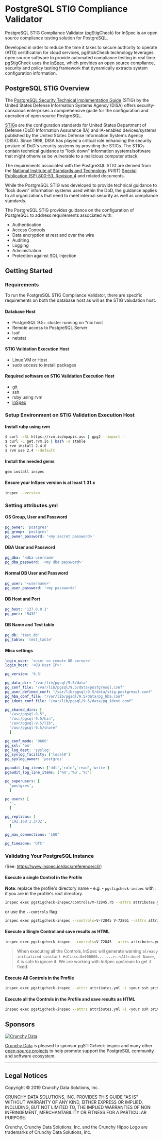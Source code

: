 # PostgreSQL STIG Compliance Validator

PostgreSQL STIG Compliance Validator (pgStigCheck) for InSpec is an open source compliance testing solution for PostgreSQL.

Developed in order to reduce the time it takes to secure authority to operate (ATO) certification for cloud services, pgStickCheck technology leverages open source software to provide automated compliance testing in real time.  pgStigCheck uses the [InSpec](https://github.com/chef/inspec), which provides an open source compliance, security and policy testing framework that dynamically extracts system configuration information.

## PostgreSQL STIG Overview

The [PostgreSQL Security Technical Implementation Guide](https://www.crunchydata.com/postgres-stig/PGSQL-STIG-9.5+.pdf) (STIG) by the United States Defense Information Systems Agency (DISA) offers security-conscious enterprises a comprehensive guide for the configuration and operation of open source PostgreSQL.

[STIG](https://en.wikipedia.org/wiki/Security_Technical_Implementation_Guide)s are the configuration standards for United States Department of Defense (DoD) Information Assurance (IA) and IA-enabled devices/systems published by the United States Defense Information Systems Agency (DISA). Since 1998, DISA has played a critical role enhancing the security posture of DoD's security systems by providing the STIGs. The STIGs contain technical guidance to "lock down" information systems/software that might otherwise be vulnerable to a malicious computer attack.

The requirements associated with the PostgreSQL STIG are derived from the [National Institute of Standards and Technology](https://en.wikipedia.org/wiki/National_Institute_of_Standards_and_Technology) (NIST) [Special Publication (SP) 800-53, Revision 4](https://en.wikipedia.org/wiki/NIST_Special_Publication_800-53) and related documents.

While the PostgreSQL STIG was developed to provide technical guidance to "lock down" information systems used within the DoD, the guidance applies to all organizations that need to meet internal security as well as compliance standards.

The PostgreSQL STIG provides guidance on the configuration of PostgreSQL to address requirements associated with:

- Authentication
- Access Controls
- Data encryption at rest and over the wire
- Auditing
- Logging
- Administration
- Protection against SQL Injection

## Getting Started

### Requirements

To run the PostgreSQL STIG Compliance Validator, there are specific requirements on both the database host as will as the STIG valudation host.

#### Database Host
- PostgreSQL 9.5+ cluster running on \*nix host
- Remote access to PostgreSQL Server
- lsof
- netstat

#### STIG Validation Execution Host
- Linux VM or Host
- sudo access to install packages

#### Required software on STIG Validation Execution Host
- git
- ssh
- ruby using rvm
- [InSpec](https://github.com/chef/inspec)

### Setup Environment on STIG Validation Execution Host
#### Install ruby using rvm
```sh
$ curl -sSL https://rvm.io/mpapis.asc | gpg2 --import -
$ curl -L get.rvm.io | bash -s stable
$ rvm install 2.4.0
$ rvm use 2.4 --default
```

#### Install the needed gems  
```sh
gem install inspec
```

#### Ensure your InSpec version is at least 1.31.x
```sh
inspec --version
```

### Setting attributes.yml

#### OS Group, User and Password
```yaml
pg_owner: 'postgres'
pg_group: 'postgres'
pg_owner_password: '<my secret password>'
```
#### DBA User and Password
```yaml
pg_dba: '<dba username'
pg_dba_password: '<my dba password>'
```
#### Normal DB User and Password
```yaml
pg_user: '<username>'
pg_user_password: '<my password>'
```
#### DB Host and Port
```yaml
pg_host: '127.0.0.1'
pg_port: '5432'
```
#### DB Name and Test table
```yaml
pg_db: 'test_db'
pg_table: 'test_table'
```

#### Misc settings
```yaml
login_user: '<user on remote DB server>'
login_host: '<DB Host IP>'

pg_version: '9.5'

pg_data_dir: "/var/lib/pgsql/9.5/data"
pg_conf_file: "/var/lib/pgsql/9.5/data/postgresql.conf"
pg_user_defined_conf: "/var/lib/pgsql/9.5/data/stig-postgresql.conf"
pg_hba_conf_file: "/var/lib/pgsql/9.5/data/pg_hba.conf"
pg_ident_conf_file: "/var/lib/pgsql/9.5/data/pg_ident.conf"

pg_shared_dirs: [
  "/usr/pgsql-9.5",
  "/usr/pgsql-9.5/bin",
  "/usr/pgsql-9.5/lib",
  "/usr/pgsql-9.5/share"
  ]

pg_conf_mode: '0600'
pg_ssl: 'on'
pg_log_dest: 'syslog'
pg_syslog_facility: ['local0']
pg_syslog_owner: 'postgres'

pgaudit_log_items: ['ddl','role','read','write']
pgaudit_log_line_items: ['%m','%u','%c']

pg_superusers: [
  'postgres',
  ]

pg_users: [
  '',
  ]

pg_replicas: [
  '192.168.1.3/32',
  ]

pg_max_connections: '100'

pg_timezone: 'UTC'

```


### Validating Your PostgreSQL Instance
(See: https://www.inspec.io/docs/reference/cli/)

#### Execute a single Control in the Profile
**Note**: replace the profile's directory name - e.g. - `pgstigcheck-inspec` with `.` if you are in the profile's root directory.
```sh
inspec exec pgstigcheck-inspec/controls/V-72845.rb --attrs attributes.yml -i <your ssh private key>  -t ssh://<user>@<db host>:<port>
```
or use the `--controls` flag
```sh
inspec exec pgstigcheck-inspec --controls=V-72845 V-72861 --attrs attributes.yml  -i <your ssh private key>  -t ssh://<user>@<db host>:<port>
```

#### Execute a Single Control and save results as HTML
```sh
inspec exec pgstigcheck-inspec --controls=V-72845 --attrs attributes.yml -i <your ssh private key> --sudo --sudo-options="-u postgres" -t ssh://<user>@<db host>:<port> | ./tools/ansi2html.sh --bg=dark > inspec-report.html
```

> When executing all the Controls, InSpec will generate warning ```already initialized constant #<Class:0x000000.......>::<Attribuet Name>```, it is safe to ignore it. We are working with InSpec upstream to get it fixed.

#### Execute All Controls in the Profile
```sh
inspec exec pgstigcheck-inspec --attrs attributes.yml -i <your ssh private key> --sudo --sudo-options="-u postgres"  -t ssh://<user>@<db host>:<port>
```

#### Execute all the Controls in the Profile and save results as HTML
```sh
inspec exec pgstigcheck-inspec --attrs attributes.yml -i <your ssh private key> --sudo --sudo-options="-u postgres" -t ssh://<user>@<db host>:<port> | pgstigcheck-inspec/tools/ansi2html.sh --bg=dark > inspec-report.html
```

## Sponsors

[![Crunchy Data](/hugo/static/images/crunchy_logo.png)](https://www.crunchydata.com/)

[Crunchy Data](https://www.crunchydata.com/) is pleased to sponsor pgSTIGcheck-inspec and many other [open-source projects](https://github.com/CrunchyData/) to help promote support the PostgreSQL community and software ecosystem.

---

## Legal Notices

Copyright © 2019 Crunchy Data Solutions, Inc.

CRUNCHY DATA SOLUTIONS, INC. PROVIDES THIS GUIDE "AS IS" WITHOUT WARRANTY OF ANY KIND, EITHER EXPRESS OR IMPLIED, INCLUDING, BUT NOT LIMITED TO, THE IMPLIED WARRANTIES OF NON INFRINGEMENT, MERCHANTABILITY OR FITNESS FOR A PARTICULAR PURPOSE.

Crunchy, Crunchy Data Solutions, Inc. and the Crunchy Hippo Logo are trademarks of Crunchy Data Solutions, Inc.
